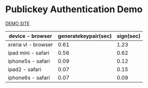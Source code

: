 # Publickey Authentication Demo

[DEMO SITE](https://secure.publickagi.info)

device - browser | generatekeypair(sec) | sign(sec)
--- | --- | ---
xreria vl - browser | 0.61 | 1.23
ipad mini - safari | 0.56 | 0.62
iphone5s - safari | 0.09 | 0.12
ipad2 - safari | 0.07 | 0.15
iphone6s - safari | 0.07 | 0.09
